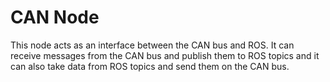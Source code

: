 # CAN Node
This node acts as an interface between the CAN bus and ROS. 
It can receive messages from the CAN bus and publish them to ROS topics and it can also take data from ROS topics and send them on the CAN bus.

